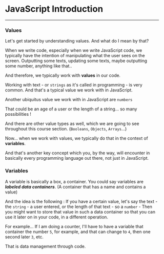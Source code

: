 # JavaScript Introduction

---

### Values

Let's get started by understanding values. And what do I mean by that?

When we write code, especially when we write JavaScript code, we typically have the intention of manipulating what the user sees on the screen. Outputting some texts, updating some texts, maybe outputting some number, anything like that..

And therefore, we typically work with **values** in our code.

Working with text - or `strings` as it's called in programming - is very common. And that's a typical value we work with in JavaScript.

Another ubiquitus value we work with in JavaScript are `numbers`

That could be an age of a user or the length of a string... so many possibilities !

And there are other value types as well, which we are going to see throughout this course section. (`Booleans`, `Objects`, `Arrays`...)

Now... when we work with values, we typically do that in the context of **variables**.

And that's another key concept which you, by the way, will encounter in basically every programming language out there, not just in JavaScript.

### Variables

A variable is basically a box, a container.
You could say variables are **_labeled data containers_**. (A container that has a name and contains a value)

And the idea is the following : If you have a certain value, let's say the text - the `string` - a user entered, or the length of that text - so a `number` - Then you might want to store that value in such a data container so that you can use it later on in your code, in a different operation.

For example... If I am doing a counter, I'll have to have a variable that container the number `5`, for example, and that can change to `4`, then one second later `3`, etc.

That is data management through code.
